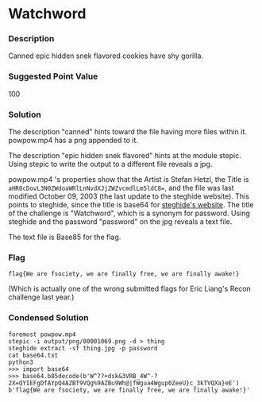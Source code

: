 # Watchword

### Description
Canned epic hidden snek flavored cookies have shy gorilla.

### Suggested Point Value
100

### Solution

The description "canned" hints toward the file having more files within it. powpow.mp4 has a png appended to it. 

The description "epic hidden snek flavored" hints at the module stepic. Using stepic to write the output to a different file reveals a jpg.

powpow.mp4 's properties show that the Artist is Stefan Hetzl, the Title is `aHR0cDovL3N0ZWdoaWRlLnNvdXJjZWZvcmdlLm5ldC8=`, and the file was last modified October 09, 2003 (the last update to the steghide website). This points to steghide, since the title is base64 for [steghide's website](http://steghide.sourceforge.net/). The title of the challenge is "Watchword", which is a synonym for password. Using steghide and the password "password" on the jpg reveals a text file.

The text file is Base85 for the flag.

### Flag

`flag{We are fsociety, we are finally free, we are finally awake!}`

(Which is actually one of the wrong submitted flags for Eric Liang's Recon challenge last year.)

### Condensed Solution

```
foremost powpow.mp4
stepic -i output/png/00001069.png -d > thing
steghide extract -sf thing.jpg -p password
cat base64.txt
python3
>>> import base64
>>> base64.b85decode(b'W^7?+dsk&3VRB_4W^-?2X=QYIEFgDfAYpQ4AZBT9VQg%9AZBu9Wh@|fWgua4Wgup0ZeeU}c_3kTVQXa}eE')
b'flag{We are fsociety, we are finally free, we are finally awake!}'
```
